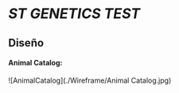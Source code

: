 # ***ST GENETICS TEST***
## Diseño 
#### Animal Catalog: 
![AnimalCatalog](./Wireframe/Animal Catalog.jpg)
